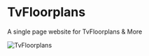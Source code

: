 # TvFloorplans
A single page website for TvFloorplans &amp; More

![TvFloorplans](https://raw.github.com/leticiasmanso/TvFloorplans/master/rdm.png)
